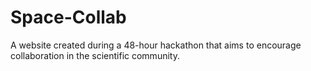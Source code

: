 # Space-Collab
A website created during a 48-hour hackathon that aims to encourage collaboration in the scientific community. 
